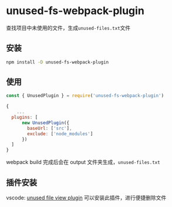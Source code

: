 # unused-fs-webpack-plugin

查找项目中未使用的文件，生成`unused-files.txt`文件

## 安装

```bash
npm install -D unused-fs-webpack-plugin
```

## 使用
```javascript
const { UnusedPlugin } = require('unused-fs-webpack-plugin')

{
    ...
  plugins: [
      new UnusedPlugin({
        baseUrl: ['src'],
        exclude: ['node_modules']
      })
  ]
}
```

webpack build 完成后会在 output 文件夹生成，`unused-files.txt`

## 插件安装
vscode: [unused file view plugin](https://marketplace.visualstudio.com/items?itemName=zhiqiang0x0.unused-file-view)
可以安装此插件，进行便捷删除文件
